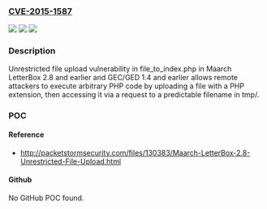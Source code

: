 ### [CVE-2015-1587](https://cve.mitre.org/cgi-bin/cvename.cgi?name=CVE-2015-1587)
![](https://img.shields.io/static/v1?label=Product&message=n%2Fa&color=blue)
![](https://img.shields.io/static/v1?label=Version&message=n%2Fa&color=blue)
![](https://img.shields.io/static/v1?label=Vulnerability&message=n%2Fa&color=brighgreen)

### Description

Unrestricted file upload vulnerability in file_to_index.php in Maarch LetterBox 2.8 and earlier and GEC/GED 1.4 and earlier allows remote attackers to execute arbitrary PHP code by uploading a file with a PHP extension, then accessing it via a request to a predictable filename in tmp/.

### POC

#### Reference
- http://packetstormsecurity.com/files/130383/Maarch-LetterBox-2.8-Unrestricted-File-Upload.html

#### Github
No GitHub POC found.

